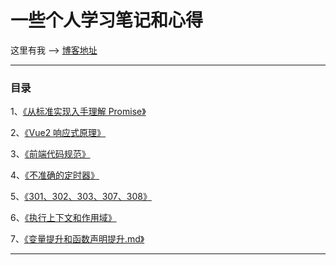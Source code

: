 # 一些个人学习笔记和心得

这里有我 --> [博客地址](https://ben-lau.github.io/)

---

### 目录

1、[《从标准实现入手理解 Promise》](https://github.com/ben-lau/blog/blob/master/blog/从标准实现入手理解Promise.md)

2、[《Vue2 响应式原理》](https://github.com/ben-lau/blog/blob/master/blog/Vue2响应式原理.md)

3、[《前端代码规范》](https://github.com/ben-lau/blog/blob/master/blog/前端代码规范.md)

4、[《不准确的定时器》](https://github.com/ben-lau/blog/blob/master/blog/不准确的定时器.md)

5、[《301、302、303、307、308》](https://github.com/ben-lau/blog/blob/master/blog/301、302、303、307、308.md)

6、[《执行上下文和作用域》](https://github.com/ben-lau/blog/blob/master/blog/执行上下文和作用域.md)

7、[《变量提升和函数声明提升.md》](https://github.com/ben-lau/blog/blob/master/blog/变量提升和函数声明提升.md.md)

---
